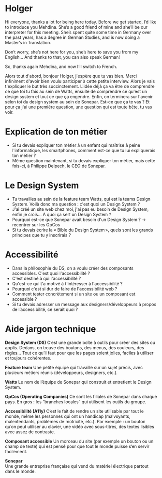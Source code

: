 # Holger

Hi everyone, thanks a lot for being here today.
Before we get started, I’d like to introduce you Mehdina. She’s a good friend of mine and she’ll be our interpreter for this meeting. She’s spent quite some time in Germany over the past years, has a degree in German Studies, and is now doing a Master’s in Translation.

Don’t worry, she’s not here for you, she’s here to save you from my English... And thanks to that, you can also speak German!

So, thanks again Mehdina, and now I’ll switch to French.


Alors tout d'abord, bonjour Holger, j'espère que tu vas bien. Merci infiniment d'avoir bien voulu participer à cette petite interview. Alors je vais t'expliquer le but très succinctement. L'idée déjà ça va être de comprendre ce que toi tu fais au sein de Watts, ensuite de comprendre ce qu'est un design system et tout ce que ça engendre. Enfin, on terminera sur l'avenir selon toi du design system au sein de Sonepar. Est-ce que ça te vas ? Et pour ça j'ai une première question, une question qui est toute bête, tu vas voir.

# Explication de ton métier

- Si tu devais expliquer ton métier à un enfant qui maîtrise à peine l'informatique, les smartphones, comment est-ce que tu lui expliquerais ton métier ?
- Même question maintenant, si tu devais expliquer ton métier, mais cette fois-ci, à Philippe Delpech, le CEO de Sonepar.

# Le Design System

- Tu travailles au sein de la feature team Watts, qui est la teams Design System. Voilà donc ma question : c'est quoi un Design System ?
- J'ai créé un site web chez moi, j'ai pas eu besoin de Design System, enfin je crois… À quoi ça sert un Design System ?
- Pourquoi est-ce que Sonepar avait besoin d'un Design System ? → recentrer sur les OpCos
- Si tu devais écrire la « Bible du Design System », quels sont les grands principes que tu y inscrirais ?

# Accessibilité

- Dans la philosophie du DS, on a voulu créer des composants accessibles. C'est quoi l'accessibilité ?
- C'est destiné à qui l'accessibilité ?
- Qu'est-ce qui t'a motivé à t'intéresser à l'accessibilité ?
- Pourquoi c'est si dur de faire de l'accessibilité web ?
- Comment tester concrètement si un site ou un composant est accessible ?
- Si tu devais adresser un message aux designers/développeurs à propos de l’accessibilité, ce serait quoi ?

# Aide jargon technique
**Design System (DS)**
C’est une grande boîte à outils pour créer des sites ou applis. Dedans, on trouve des boutons, des menus, des couleurs, des règles… Tout ce qu’il faut pour que les pages soient jolies, faciles à utiliser et toujours cohérentes.

**Feature team**
Une petite équipe qui travaille sur un sujet précis, avec plusieurs métiers réunis (développeurs, designers, etc.).

**Watts**
Le nom de l’équipe de Sonepar qui construit et entretient le Design System.

**OpCos (Operating Companies)**
Ce sont les filiales de Sonepar dans chaque pays. En gros : les “branches locales” qui utilisent les outils du groupe.

**Accessibilité (A11y)**
C’est le fait de rendre un site utilisable par tout le monde, même les personnes qui ont un handicap (malvoyants, malentendants, problèmes de motricité, etc.).
Par exemple : un bouton qu’on peut utiliser au clavier, une vidéo avec sous-titres, des textes lisibles avec assez de contraste.

**Composant accessible**
Un morceau du site (par exemple un bouton ou un champ de texte) qui est pensé pour que tout le monde puisse s’en servir facilement.

**Sonepar**\
Une grande entreprise française qui vend du matériel électrique partout dans le monde.

